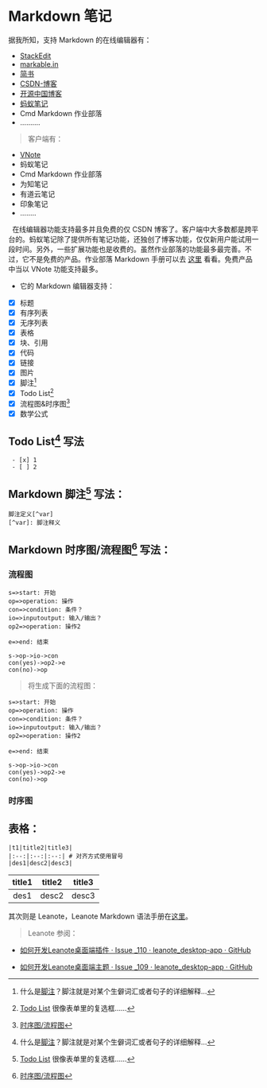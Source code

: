 # Markdown 笔记
据我所知，支持 Markdown 的在线编辑器有：

- [StackEdit](https://stackedit.io/editor)
- [markable.in](https://markable.in/editor/)
- [简书](https://www.jianshu.com)
- [CSDN-博客](https://blog.csdn.net)
- [开源中国博客](https://www.oschina.net/blog)
- [蚂蚁笔记](https://www.leanote.com)
- Cmd Markdown 作业部落
- ..........


> 客户端有：

- [VNote](https://github.com/tamlok/vnote)
- 蚂蚁笔记
- Cmd Markdown 作业部落
- 为知笔记
- 有道云笔记
- 印象笔记
- ........

&nbsp;&nbsp;在线编辑器功能支持最多并且免费的仅 CSDN 博客了。客户端中大多数都是跨平台的。蚂蚁笔记除了提供所有笔记功能，还独创了博客功能，仅仅新用户能试用一段时间。另外，一些扩展功能也是收费的。虽然作业部落的功能最多最完善。不过，它不是免费的产品。作业部落 Markdown 手册可以去 [这里](https://www.zybuluo.com/mdeditor?) 看看。免费产品中当以 VNote 功能支持最多。


+ 它的 Markdown 编辑器支持：

 - [x] 标题
 - [x] 有序列表
 - [x] 无序列表
 - [x] 表格
 - [x] 块、引用
 - [x] 代码
 - [x] 链接
 - [x] 图片
 - [x] 脚注[^1]
 - [x] Todo List[^2]
 - [x] 流程图&时序图[^3]
 - [x] 数学公式

## Todo List[^1] 写法
```
 - [x] 1
 - [ ] 2
```

## Markdown 脚注[^2] 写法：
```
脚注定义[^var]
[^var]: 脚注释义
```

## Markdown 时序图/流程图[^3] 写法：

### 流程图

```
s=>start: 开始
op=>operation: 操作
con=>condition: 条件？
io=>inputoutput: 输入/输出？
op2=>operation: 操作2

e=>end: 结束

s->op->io->con
con(yes)->op2->e
con(no)->op

```

> 将生成下面的流程图：

```flow
s=>start: 开始
op=>operation: 操作
con=>condition: 条件？
io=>inputoutput: 输入/输出？
op2=>operation: 操作2

e=>end: 结束

s->op->io->con
con(yes)->op2->e
con(no)->op
```


### 时序图

## 表格：

```
|t1|title2|title3|
|:--:|:--:|:--:| # 对齐方式使用冒号
|des1|desc2|desc3|
```

|title1|title2|title3|
|:--:|:--:|:--:|
|des1|desc2|desc3|


其次则是 Leanote，Leanote Markdown 语法手册在[这里](http://www.leanote.com/blog/post/531b263bdfeb2c0ea9000002)。

> Leanote 参阅： 

+ [如何开发Leanote桌面端插件 · Issue _110 · leanote_desktop-app · GitHub](https://github.com/leanote/desktop-app/issues/110)

+ [如何开发Leanote桌面端主题 · Issue _109 · leanote_desktop-app · GitHub](https://github.com/leanote/desktop-app/issues/109)


[^1]: 什么是[脚注][]？脚注就是对某个生僻词汇或者句子的详细解释…

[^2]: [Todo List][] 很像表单里的复选框……

[^3]: [时序图/流程图][4]

[^4]: [TOC][5]


[1]: https://
[2]: https://
[3]: https://
[4]: https://
[5]: https://
[脚注]: https://
[Todo List]: https://
